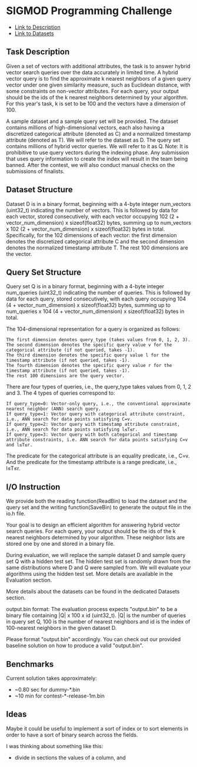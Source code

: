 # SIGMOD Programming Challenge

- [Link to Description](http://sigmodcontest2024.eastus.cloudapp.azure.com/task.shtml?content=description)
- [Link to Datasets](http://sigmodcontest2024.eastus.cloudapp.azure.com/task.shtml?content=datasets)

## Task Description

Given a set of vectors with additional attributes, the task is to answer hybrid vector search queries over the data accurately in limited time. A hybrid vector query is to find the approximate k nearest neighbors of a given query vector under one given similarity measure, such as Euclidean distance, with some constraints on non-vector attributes. For each query, your output should be the ids of the k nearest neighbors determined by your algorithm. For this year's task, k is set to be 100 and the vectors have a dimension of 100.

A sample dataset and a sample query set will be provided. The dataset contains millions of high-dimensional vectors, each also having a discretized categorical attribute (denoted as C) and a normalized timestamp attribute (denoted as T). We will refer to the dataset as D. The query set contains millions of hybrid vector queries. We will refer to it as Q.
Note: It is prohibitive to use query vectors during the indexing phase. Any submission that uses query information to create the index will result in the team being banned. After the contest, we will also conduct manual checks on the submissions of finalists.

## Dataset Structure

Dataset D is in a binary format, beginning with a 4-byte integer num_vectors (uint32_t) indicating the number of vectors. This is followed by data for each vector, stored consecutively, with each vector occupying 102 (2 + vector_num_dimension) x sizeof(float32) bytes, summing up to num_vectors x 102 (2 + vector_num_dimension) x sizeof(float32) bytes in total. Specifically, for the 102 dimensions of each vector: the first dimension denotes the discretized categorical attribute C and the second dimension denotes the normalized timestamp attribute T. The rest 100 dimensions are the vector.

## Query Set Structure

Query set Q is in a binary format, beginning with a 4-byte integer num_queries (uint32_t) indicating the number of queries. This is followed by data for each query, stored consecutively, with each query occupying 104 (4 + vector_num_dimension) x sizeof(float32) bytes, summing up to num_queries x 104 (4 + vector_num_dimension) x sizeof(float32) bytes in total.

The 104-dimensional representation for a query is organized as follows:

    The first dimension denotes query_type (takes values from 0, 1, 2, 3).
    The second dimension denotes the specific query value v for the categorical attribute (if not queried, takes -1).
    The third dimension denotes the specific query value l for the timestamp attribute (if not queried, takes -1).
    The fourth dimension denotes the specific query value r for the timestamp attribute (if not queried, takes -1).
    The rest 100 dimensions are the query vector.

There are four types of queries, i.e., the query_type takes values from 0, 1, 2 and 3. The 4 types of queries correspond to:

    If query_type=0: Vector-only query, i.e., the conventional approximate nearest neighbor (ANN) search query.
    If query_type=1: Vector query with categorical attribute constraint, i.e., ANN search for data points satisfying C=v.
    If query_type=2: Vector query with timestamp attribute constraint, i.e., ANN search for data points satisfying l≤T≤r.
    If query_type=3: Vector query with both categorical and timestamp attribute constraints, i.e. ANN search for data points satisfying C=v and l≤T≤r.

The predicate for the categorical attribute is an equality predicate, i.e., C=v. And the predicate for the timestamp attribute is a range predicate, i.e., l≤T≤r.

## I/O Instruction

We provide both the reading function(ReadBin) to load the dataset and the query set and the writing function(SaveBin) to generate the output file in the io.h file.

Your goal is to design an efficient algorithm for answering hybrid vector search queries. For each query, your output should be the ids of the k nearest neighbors determined by your algorithm. These neighbor lists are stored one by one and stored in a binary file.

During evaluation, we will replace the sample dataset D and sample query set Q with a hidden test set. The hidden test set is randomly drawn from the same distributions where D and Q were sampled from. We will evaluate your algorithms using the hidden test set. More details are available in the Evaluation section.

More details about the datasets can be found in the dedicated Datasets section.

output.bin format: The evaluation process expects "output.bin" to be a binary file containing |Q| x 100 x id (uint32_t). |Q| is the number of queries in query set Q, 100 is the number of nearest neighbors and id is the index of 100-nearest neighbors in the given dataset D.

Please format "output.bin" accordingly. You can check out our provided baseline solution on how to produce a valid "output.bin".

## Benchmarks

Current solution takes approximately:

- ~0.80 sec for dummy-*.bin
- ~10 min for contest-*-release-1m.bin

## Ideas

Maybe it could be useful to implement a sort of index or to sort elements in order to have a sort of binary search across the fields.

I was thinking about something like this:

- divide in sections the values of a column, and 
